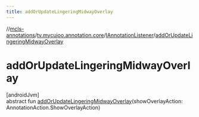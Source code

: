 ```yaml
---
title: addOrUpdateLingeringMidwayOverlay
---
```

//[mcls-annotations](../../../index.html)/[tv.mycujoo.annotation.core](../index.html)/[IAnnotationListener](index.html)/[addOrUpdateLingeringMidwayOverlay](add-or-update-lingering-midway-overlay.html)



# addOrUpdateLingeringMidwayOverlay



[androidJvm]\
abstract fun [addOrUpdateLingeringMidwayOverlay](add-or-update-lingering-midway-overlay.html)(showOverlayAction: AnnotationAction.ShowOverlayAction)




